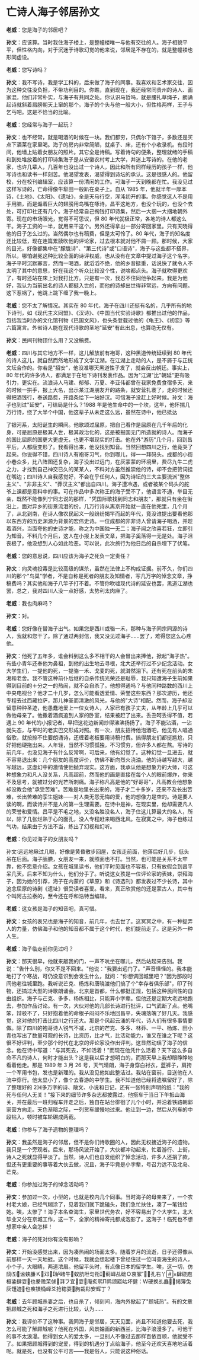 ﻿# 亡诗人海子邻居孙文

**老威**：您是海子的邻居吧？

**孙文**：应该算。当时我住海子楼上，是整幢楼唯一与他有交往的人。海子相貌平平，但性格内向，对于沉迷于诗歌幻觉的他来说，邻居是不存在的，就是整幢褛也形同虚设。

**老威**：您写诗吗？

**孙文**：我不写诗，我是学工科的，后来做了海子的同事。我喜欢和艺术家交往，因为这种交往没负担，不带功利目的。你瞧，直到现在，我还经常同贵州的诗人、画家混，他们非常朴实，与海子有共同之处。你认识马哲吗，就是腰扎草绳子，朗诵起诗就斜着肩膀朝天上窜的那个。海子的个头与他一般大小，但性格两样，王子与乞丐吧。这是不恰当的比喻。

**老威**：您经常与海子一起玩？

**孙文**：也不经常，就是喝酒的时候在一块。我们都穷，只偶尔下馆子，多数还是买点下酒莱在家里喝。海子的房内非常简陋，就桌子、床，还有个小收录机。有段时间，他墙上贴着女朋友的照片。其它全是诗稿。写着诗句的便条，整理就绪的手稿和到处堆放着的打印诗集海子是从安徽农村考上大学，并迷上写诗的。在他的老家，也许几辈人，几百年也没出过一个诗人，因此和所有同样经历的孩子一样，他写诗也和读书一样刻苦。他渴望发表，渴望得到诗坛的承认。这是很感人的。他留校，分在校刊编辑室，应该算一份清闲的工作。可海子一天到晚都在忙。我没见过这样写诗的，亡命得像牛犁田一般趴在桌子上。自从 1985 年，他就半年一厚本诗，《土地》、《太阳》、《遗址》，全是天马行空，浑沌初开的事。你感觉这人不是用手用脑，而是煽着巨大的翅膀用鸟嘴在啄诗。昌平这地方，也没个玩的，也没个去处，可打印社还有几个。海子经常自己掏钱打印诗集，然后一大捆一大捆地朝外寄。现在的市场眼光，觉得不可思议，但 80 年代就极正常，各地的诗人都这么干。海子工资的一半，就用来干这个。另外还得拿出一部分寄回家里。只有天晓得他的日子怎么过的。当然偶尔也有稿费，但是太可怜了。80 年代，海子的知名度还比较低，现在连篇累牍吹他的评论家，过去根本就对他不屑一顾。那时候，大家的目光，好像都集中在"朦胧诗"、"第三代诗"或"口语诗"，海子与这些都不搭界，所以，哪怕谢冕这种比较全面的诗评权威，也从没有在文章中提过海子这个名字。海子平时沉默寡言，然而一喝酒，就滔滔不绝，他的乡音挺重，话说快了就令人不太明了其中的意思，好在我这个听众比较没个性，说啥都点头。海子就吹得更欢了，有时还站在床上对我打比方。只是有一次，我忍不住同他争起来。我是为他好，我认为当前出名的诗人都挺入世的，而他的诗却出世得非常远，方向有问题。这下惹祸了，他跳上跳下缠了我一晚上。

**老威**：您不太了解情况。其实在 80 年代，海子在四川还挺有名的，几乎所有的地下诗刊，如《现代主义同盟》、《汉诗》、《中国当代实验诗歌》都推出过他的作品，包括我当时办的文化馆刊物《巴国文风》，也头条登载过他的《龟王》、《初恋》等六篇寓言。外省诗人能在现代诗歌的圣地"延安"有此出息，也算绝无仅有。

**孙文**：民间刊物顶什么用？又没稿费。

**老威**：四川与其它地方不一样，这儿解放前有袍哥，这种黑道传统延续到 80 年代的诗人这儿，就自然而然地形成了文学江湖。在江湖上走动的人，是不屑于与正统文坛合作的。你若是"招安"，他没准哪天黑道性子发了，就会反出朝廷。事实上，80 年代的许多诗人，都满足于在地下诗刊发表作品。因为"江湖"比"朝延"更有吸引力，更实在。流浪诗人马建、郁郁、万夏、李亚伟都曾在我家免费食宿多天，来的时候一拱手，报上大名，出示某江湖朋友开的路条，就安营扎褰了，走的时候还得把酒饯行，奉送路费，开路条给下一站好汉。可惜海子没赶上好时候。孙文：海子也到过"延安"，可结局是什么？1988 年是他生命中的一个坎，这年，他怀揣几万行诗，绕了大半个中国，他这辈子从未走这么远，虽然在诗中，他已抵达

了银河系，太阳诞生的瞬间。他歌颂过屈原，把自己看作是屈原在几千年后的化身，可是屈原是极其人世，极其政治化的，这是被报国无门所造就的诗人。而海子的国比屈原的国更大更虚无，也更不堪现实的打击。他在外"游历"几个月，回到昌平后，人都瘦变形了。我看得出来，他没找到知音。当然回想四川之行，他竟哭了起来。你说得不错，四川诗人有袍哥习气，你到哪儿，得一一拜码头。成都的小街小巷众多，比八阵图还复杂，海子没出过远门，在灰蒙蒙的环境里，费尽九牛二虎之力，才找到自己神交已久的某某人，不料对方虽然推崇他的诗，却不会把赞词挂在嘴边；四川诗人自我感觉好，不会在乎任何人，因为诗坛的三大主要流派"整体主义"、"非非主义"、"莽汉主义"都出自四川。海子遭冷遇，或者被某个码头的舵爷上课都是意料中的事。可在作品中多次称王的海子受不了，他语言不通，举目无亲，既然不能像列宁同志说的那样，"凭国际歌找到同志和朋友"，那就只有坐在街沿上，面对异乡的街景流泪的份。几万行诗从离京开始就一直在他兜里，几个月了，从北到南，在诗人像农民起义一般纷纷揭竿而起的年代，竟没谁提出要看他那以东西方的历史渊源为背景的宏伟史诗。一位成都的非非诗人曾请海子喝酒，并趁着酒兴，当面夸他的史诗才能，称之为中国独一无二；海子闻之欣喜若狂，立即引为知音。不料几个月后，这人在小报上发表文章，把海子奚落得一无是处。海子沮丧极了，他没想到人心如此险恶。可以说，此次旅行为他日后的自杀埋下了伏笔。

**老威**：您的意思说，四川应该为海子之死负一定责任？

**孙文**：向灵魂投毒是比较高级的谋杀，虽然在法律上不构成证据。前不久，你们四川的那个"鸟巢"学者，不是自称是死者的朋友及知情者，写几万字的悼念文章，挣稿费吗？其实他和海子八竿子打不着。不管你吹嘘现代诗的延安也罢，黑道江湖也罢，总之，我对四川人没一点好感，太势利太肉麻了。

**老威**：我也肉麻吗？

**孙文**：对。

**老威**：您好像在替海子出气。如果您是西川或骆一禾，那种与海子同宗同源的诗人，我就和您干了。除了通过两封信，我又没见过海子……罢了，难得您这么心疼他。

**孙文**：他死了五年多，谁会料到这么多不相干的人会冒出来捧他，掀起"海子热"。有些小青年还奉他为鼻祖，到他的出生地去寻根，北大还举行过不少纪念活动。女大学生们，一提他的死，一提骆一禾、戈麦的死，就潸然泪下。还有死在前头的朱湘和老舍。我不管这种前仆后继的自杀传统光荣还是耻辱，我只知遭海子生前如果得到目前的＋分之一的热闹，就不会自杀了。他想得通吗？与他同种路数的西川上中央电视台？他才二十几岁，怎么可能看透爱情、荣誉这些东西？那次游历，他还专程去过西藏拉萨，那儿神圣而清澈的风光，与他的"大诗"相配。然而，海子却没留意种种圣迹，他愚蠢地爱上一位女诗人，人家已有孩子丈夫，从年龄上几乎可以做他母亲了。他撒着酒疯追到人家的卧室，结果被赶了出来。丢丑呵丢得不值，若遇上 90 年代的小报记者，早把这花边新闻炒得沸沸扬扬了。海子不能沾酒，一沾就失态，与平时的老实巴交形成对照。有一次，朋友招待他泡酒吧，他见有人唱通俗歌，就按捺不住要朗诵诗，还缠着老板要用诗稿付费。搞得朋友们都挺尴尬，只好把他硬拖出来。人年轻，当然不习惯孤独，不习惯穷，但许多人都在熬。写诗的前几年，也没见海子有什么反常啊，可后来，他有幻觉了。这种幻觉一旦进去，就不容易退出来：几个朋友的高度评价，仿佛不断向烈火浇油。他的诗越写越大，越写越远，这虚幻中的激情使他抛弃现实。这方面，我承认他是想象力的大师，可这种想象力和凡人没关系，凡高超前，然而他的画是直接在每个人的眼前爆炸，你来不及思考，就被过分的光芒所刺痛。海子称凡高是他的"好哥哥"，凡高教会他想象却没教会他"承受苦难"。苦难是地里长出来的，海子才二十多岁，还来不及长出苦难，长出苦难的孪生姐妹——对人类无怨无悔的爱，他的想像力是空的。诗是要人读的啊，而读诗并不是人的第一生理需要。在诗中是神，在现实里，他却需要凡人的荣誉和爱情。昌平是不毛之地，又没名胜没名人，海子住这儿算最大的名人，所以，除了几张烂熟于心的面孔，没人专程赶来喝西北风。在寂寞之中，海子也练过气功，结果由于方法不当，练出了幻视和幻听。

**老威**：你见过海子的女朋友吗？

孙文∶远远地瞅过几眼，好像是黄昏散步回屋，女孩走前面，他落后好几步，低头吊在后面。海子腼腆，女朋友一来，就照面也不打。当然，也可能是关系不太牢靠，他不愿意介绍。女孩在城里读书，他们平时见面也不容易，只有放假会到昌平呆几天。后来不知为什么，他们分手了。听说这女孩是一位评论家的表妹，崇拜海子，因为她的引荐，海子在内蒙的《草原》和《诗选刊》都发表过不少长诗，其中追念屈原的诗剧《遗址》很受读者喜爱。看来，真正欣赏他的还是蒙古人，其中有个叫阿古拉泰的，至今还在呼和浩特当编辑。

**老威**：这女孩是海子的知音吧，真可惜。

**孙文**：女孩的表兄也是海子的知音，前几年，也去世了。这冥冥之中，有一种捉弄人的力量，仿佛海子和他的知音都不属于这个时代，他们提前走了。这是另外一种人生。

**老威**：海子临走前你见过吗？

**孙文**：那天很早，他就来敲我的门，一声不吭坐在哪儿，然后站起来告别。我说："告什么别，你又不是不回来。"他说："我要出远门了。"声音怪怪的。我本能地打了个寒战，可仍没意识到会发生什么，就问："你想调回城里吧？"因为那段时间他老往城里跑。我听说芒克、杨炼和唐晓渡他们搞了个"幸存者俱乐部"，印了刊物，还搞过大型的诗歌朗诵会。北京是首都，什么都挺正规，包括这种民间性的自由组织。海子与芒克、多多、杨炼相比，只能算小字辈。但他还是定期大老远地跑去，参加作品讨论。有一次，大伙对他的几部长诗进行批评，口气武断了点。他嘴笨，辩驳不了，只好抱着他的命根子闷闷不乐地回昌平，失魂落魄了好几天。我感觉，这对他的打击比四川之行还大。那是个风起云涌的年代，诗人们有很多事情要做。除了四川的袍哥诗人锐气不减，北京的芒克、多多、林莽、一平、杨炼、田小青也写出了数量可观的长诗，比资历，比才气，比活动能力，谁又在谁之下呢？这很不好评判，至少那个时代在北京的评论家没作出评判。这显然动瑶了海子的信念。他在诗中写道："与其死去，不如活着！"而现在他凭什么活着？天下这么多自命不凡的诗人，何时才能出头？这是我以后才想明白的，而那天早上我却眼睁睁地看着他走。那是 1989 年 3 月 26 号，天气晴朗，海子身穿白衬衣，蓝裤子，肩挎一个军用书包，发也是新理的。我从没见他如此整洁过。我站在窗前，目送他在人流中穿行。他太显小了，像个去春游的中学生。我不知道他已经将遗嘱留好了，除了整理好的 2⒁多万字的诗、散文、小说和日记，还有一张特别声明的纸："我的死与任何人无关！"接下来的细节许多杂志都披露过，他搭车于当日下午抵山海关，并在最后一班归程车开走之后，独自在站台徘徊了儿个小时，并沿着铁路朝郭家营方向走。天色渐暗之际，一列货车缓慢地过来。他让到一边，然后从列车的中段钻入，顿时被车轮碾成两截。

**老威**：你参与了海子遗物的整理吗？

**孙文**：我虽然是海子的邻居，但不是你们诗歌圈的人，因此无权接近海子的遗物。我只是一个旁观者。后来，那场风波开始了，大伙都冲动起来，忙着游行、上街，诗人之死就显得平淡了。当然，诗人们也自发组织了悼念活动，许多人还捐了款，但还有更重要的事等着大伙去做，况且，海子毕竟是小字辈，号召力远不及北岛、芒克。

**老威**：你参加过海子的悼念活动吗？

**孙文**：参加过一次，小型的，也就是校内几个同事。当时海子的母亲来了，一个农村老大娘，已经气糊涂了，见着我们就下跪磕头，我们急忙扶住，凑了一笔钱给她。唉，太惨了！海子本名查海生，家里世代务农，好不容易出了个大学生，北大毕业又分在京城工作，这一下，全家的精神寄托都成泡影了。这海子！临死也不想想家中亲人会怎样！

**老威**：海子的死对你有没有影响？

**孙文**：开始没感觉出来，因为凑热闹的场面太多。随着岁月的流逝，日子还得像从前那样一天一天地捱。这个时候，我就会想起楼下曾经住过一位叫查海生的诗人，小个子，大眼睛，两道浓眉。他留平头时，有点像日本的留学生。唉，这一切，仿鸱⑸谧蛱臁Ｋ邓鲈睹牛蚁肮咝匀衔蓟峄乩础Ｏ衷冢孔右丫×肆硗庖桓鋈肆耍也豢赡茉俅湃フ宜耍庵炙鹗П鹑颂寤岵坏健：Ｗ硬换乩矗揭簿兔灰馑迹也痪镁桶峄爻抢锪耍朐裁髟安辉丁？

**老威**：去年顾城杀妻之后，也自杀了，倾刻间，海内外掀起了"顾城热"。有的文章把顾城之死和海子之死进行比较，认为……

**孙文**：我评价不了这种事。我同海子是邻居，天天见面，尚且不知道他要去死，我怎么可能了解顾城呢？他死在外国，风景妯画的新西兰，比海子浪漫多了。可他干的事不太浪漫。他得到女人的爱太多，一旦别人不像过去那样百依百顺，他就受不了。如果把顾城得到的宠爱，得到的机遇分丁点给海子，他至今还欢天喜地地活着呢。就是死，也没有公平可言——我是俗人，只能说这种俗话。
